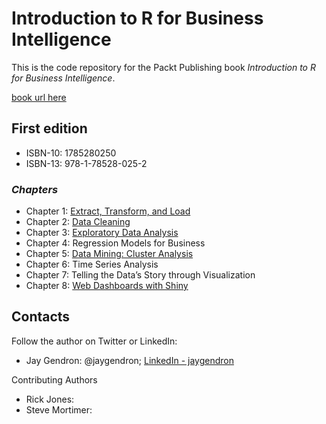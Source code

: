 # Introduction to R for Business Intelligence
This is the code repository for the Packt Publishing book _Introduction to R for Business Intelligence_.

[book url here](www.packtpub.com)

## First edition
* ISBN-10: 1785280250
* ISBN-13: 978-1-78528-025-2
 
### _Chapters_

* Chapter 1: [Extract, Transform, and Load](https://github.com/jgendron/com.packtpub.intro.r.bi/tree/master/Chapter1-ExtractTransformLoad)
* Chapter 2: [Data Cleaning](https://github.com/jgendron/com.packtpub.intro.r.bi/tree/master/Chapter2-DataCleaning)
* Chapter 3: [Exploratory Data Analysis](https://github.com/jgendron/com.packtpub.intro.r.bi/tree/master/Chapter3-ExploratoryDataAnalysis)
* Chapter 4: Regression Models for Business
* Chapter 5: [Data Mining: Cluster Analysis](https://github.com/jgendron/com.packtpub.intro.r.bi/tree/master/Chapter5-ClusteringAnalysis)
* Chapter 6: Time Series Analysis
* Chapter 7: Telling the Data’s Story through Visualization
* Chapter 8: [Web Dashboards with Shiny](https://github.com/jgendron/com.packtpub.intro.r.bi/tree/master/Chapter8-ShinyDashboards)

## Contacts

Follow the author on Twitter or LinkedIn:
* Jay Gendron: @jaygendron; [LinkedIn - jaygendron](https://www.linkedin.com/in/jaygendron)

Contributing Authors
* Rick Jones: 
* Steve Mortimer: 

